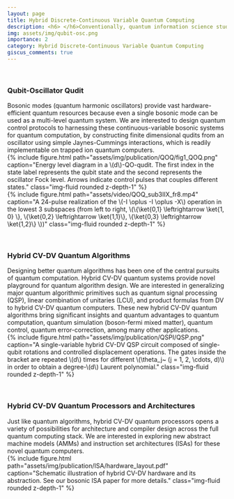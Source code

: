 ```yaml
---
layout: page
title: Hybrid Discrete-Continuous Variable Quantum Computing 
description: <h6> </h6>Conventionally, quantum information science studies the control of discrete-variable (DV) systems such as qubits. Continuous-variable (CV) systems such as bosonic modes are ubiquitous in Nature (such as molecular vibrations, phonons in solid materials, photons in optics) and yet much less is known on how to control and utilize them. We develop rigorious theories and efficient schemes to simultaneously manipulate multiple bosonic modes and qubits in a hybrid fashion to fully unleash the potential of hybrid DV-CV computation and quantum information processing.
img: assets/img/qubit-osc.png
importance: 2
category: Hybrid Discrete-Continuous Variable Quantum Computing
giscus_comments: true
---
```


<p>&nbsp;</p>
<h3><b>Qubit-Oscillator Qudit</b></h3>
Bosonic modes (quantum harmonic oscillators) provide vast hardware-efficient quantum resources because even a single bosonic mode can be used as a multi-level quantum system. We are interested to design quantum control protocols to harnessing these continuous-variable bosonic systems for quantum computation, by constructing finite dimensional qudits from an oscillator using simple Jaynes-Cummings interactions, which is readily implementable on trapped ion quantum computers.

<div class="row justify-content-sm-center">
    <div class="col-sm-5 mt-3 mt-md-0">
        {% include figure.html path="assets/img/publication/QOQ/fig1_QOQ.png" caption="Energy level diagram in a \(d\)-QO-qudit. The first index in the state label represents the qubit state and the second represents the oscillator Fock level. Arrows indicate control pulses that couples different states." class="img-fluid rounded z-depth-1" %}
    </div>
    <div class="col-sm-7 mt-3 mt-md-0">
        {% include figure.html path="assets/video/QOQ_sub3IIX_fr8.mp4" caption="A 24-pulse realization of the \(-I \oplus -I \oplus -X\) operation in the lowest 3 subspaces (from left to right, \(\{\ket{0,1} \leftrightarrow \ket{1, 0} \}, \{\ket{0,2} \leftrightarrow \ket{1,1}\}, \{\ket{0,3} \leftrightarrow \ket{1,2}\} \))" class="img-fluid rounded z-depth-1" %}
    </div>
</div>


<p>&nbsp;</p>
<h3><b>Hybrid CV-DV Quantum Algorithms</b></h3>
Designing better quantum algorithms has been one of the central pursuits of quantum computation. Hybrid CV-DV quantum systems provide novel playground for quantum algorithm design. We are interested in generalizing major quantum algorithmic primitives such as quantum signal processing (QSP), linear combination of unitaries (LCU), and product formulas from DV to hybrid CV-DV quantum computers. These new hybrid CV-DV quantum algorithms bring significant insights and quantum advantages to quantum computation, quantum simulation (boson-fermi mixed matter), quantum control, quantum error-correction, among many other applications.

<div class="row justify-content-sm-center">
    <div class="col-sm-7 mt-3 mt-md-0">
        {% include figure.html path="assets/img/publication/QSPI/QSP.png" caption="A single-variable hybrid CV-DV QSP circuit composed of single-qubit rotations and controlled displacement operations. The gates inside the bracket are repeated \(d\) times for different \(\theta_j~ (j = 1, 2, \cdots, d)\) in order to obtain a degree-\(d\) Laurent polynomial." class="img-fluid rounded z-depth-1" %}
    </div>
</div>


<p>&nbsp;</p>
<h3><b>Hybrid CV-DV Quantum Processors and Architectures</b></h3>
Just like quantum algorithms, hybrid CV-DV quantum processors opens a variety of possibilities for architecture and compiler design across the full quantum computing stack. We are interested in exploring new abstract machine models (AMMs) and instruction set architectures (ISAs) for these novel quantum computers. 

<div class="row justify-content-sm-center">
    <div class="col-sm-10 mt-3 mt-md-0">
        {% include figure.html path="assets/img/publication/ISA/hardware_layout.pdf" caption="Schematic illustration of hybrid CV-DV hardware and its abstraction. See our bosonic ISA paper for more details." class="img-fluid rounded z-depth-1" %}
    </div>
</div>
